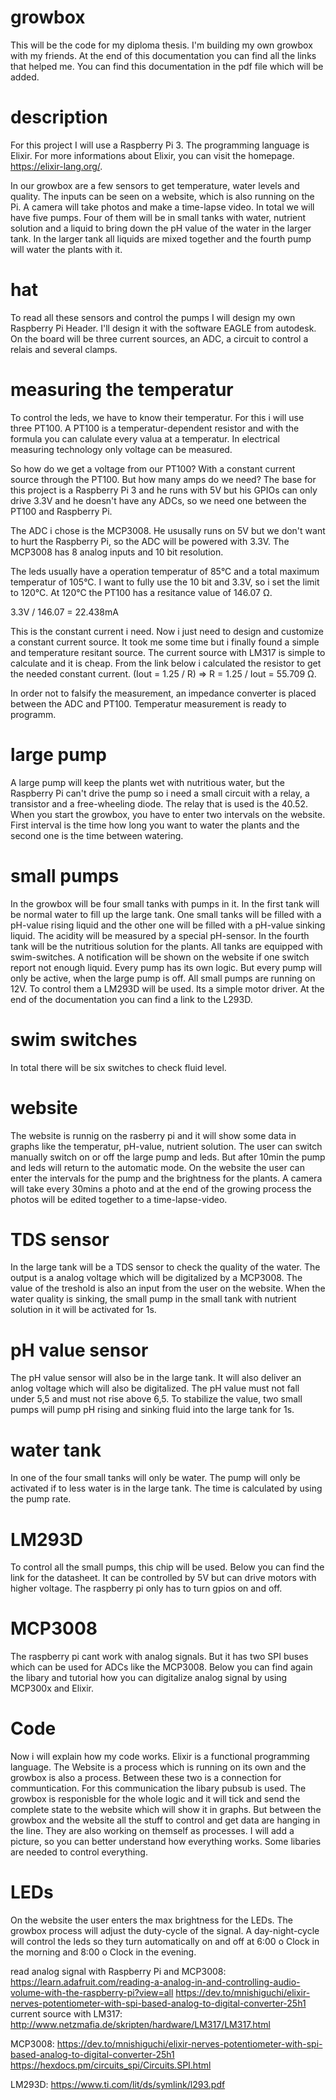 # growbox
This will be the code for my diploma thesis. I'm building my own growbox with my friends. At the end of this documentation you can find all the links that helped me. You can find this documentation in the pdf file which will be added.  

# description
For this project I will use a Raspberry Pi 3. The programming language is Elixir. For more informations about Elixir, you can visit the homepage. https://elixir-lang.org/.

In our growbox are a few sensors to get temperature, water levels and quality. The inputs can be seen on a website, which is also running on the Pi. A camera will take photos and make a time-lapse video. In total we will have five pumps. Four of them will be in small tanks with water, nutrient solution and a liquid to bring down the pH value of the water in the larger tank. In the larger tank all liquids are mixed together and the fourth pump will water the plants with it.

# hat
To read all these sensors and control the pumps I will design my own Raspberry Pi Header. I'll design it with the software EAGLE from autodesk. On the board will be three current sources, an ADC, a circuit to control a relais and several clamps.

# measuring the temperatur
To control the leds, we have to know their temperatur. For this i will use three PT100. A PT100 is a temperatur-dependent resistor and with the formula you can calulate every valua at a temperatur. In electrical measuring technology only voltage can be measured. 

So how do we get a voltage from our PT100?
With a constant current source through the PT100. But how many amps do we need? The base for this project is a Raspberry Pi 3 and he runs with 5V but his GPIOs can only drive 3.3V and he doesn't have any ADCs, so we need one between the PT100 and Raspberry Pi. 

The ADC i chose is the MCP3008. He ususally runs on 5V but we don't want to hurt the Raspberry Pi, so the ADC will be powered with 3.3V. The MCP3008 has 8 analog inputs and 10 bit resolution. 

The leds usually have a operation temperatur of 85°C and a total maximum temperatur of 105°C. I want to fully use the 10 bit and 3.3V, so i set the limit to 120°C.
At 120°C the PT100 has a resitance value of 146.07 Ω. 

3.3V / 146.07 = 22.438mA

This is the constant current i need. Now i just need to design and customize a constant current source. It took me some time but i finally found a simple and temperature resitant source. The current source with LM317 is simple to calculate and it is cheap. From the link below i calculated the resistor to get the needed constant current. 
(Iout = 1.25 / R) => R = 1.25 / Iout = 55.709 Ω. 

In order not to falsify the measurement, an impedance converter is placed between the ADC and PT100. 
Temperatur measurement is ready to programm. 

# large pump
A large pump will keep the plants wet with nutritious water, but the Raspberry Pi can't drive the pump so i need a small circuit with a relay, a transistor and a free-wheeling diode. The relay that is used is the 40.52. When you start the growbox, you have to enter two intervals on the website. First interval is the time how long you want to water the plants and the second one is the time between watering. 

# small pumps
In the growbox will be four small tanks with pumps in it. In the first tank will be normal water to fill up the large tank. One small tanks will be filled with a pH-value rising liquid and the other one will be filled with a pH-value sinking liquid. The acidity will be measured by a special pH-sensor. In the fourth tank will be the nutritious solution for the plants. All tanks are equipped with swim-switches. A notification will be shown on the website if one switch report not enough liquid. Every pump has its own logic. But every pump will only be active, when the large pump is off. 
All small pumps are running on 12V. To control them a LM293D will be used. Its a simple motor driver. At the end of the documentation you can find a link to the L293D.

# swim switches
In total there will be six switches to check fluid level. 

# website
The website is runnig on the rasberry pi and it will show some data in graphs like the temperatur, pH-value, nutrient solution. The user can switch manually switch on or off the large pump and leds. But after 10min the pump and leds will return to the automatic mode. On the website the user can enter the intervals for the pump and the brightness for the plants. A camera will take every 30mins a photo and at the end of the growing process the photos will be edited together to a time-lapse-video. 

# TDS sensor
In the large tank will be a TDS sensor to check the quality of the water. The output is a analog voltage which will be digitalized by a MCP3008. The value of the treshold is also an input from the user on the website. When the water quality is sinking, the small pump in the small tank with nutrient solution in it will be activated for 1s. 

# pH value sensor
The pH value sensor will also be in the large tank. It will also deliver an anlog voltage which will also be digitalized. The pH value must not fall under 5,5 and must not rise above 6,5. To stabilize the value, two small pumps will pump pH rising and sinking fluid into the large tank for 1s. 

# water tank
In one of the four small tanks will only be water. The pump will only be activated if to less water is in the large tank. The time is calculated by using the pump rate. 

# LM293D
To control all the small pumps, this chip will be used. Below you can find the link for the datasheet. It can be controlled by 5V but can drive motors with higher voltage. The raspberry pi only has to turn gpios on and off.

# MCP3008
The raspberry pi cant work with analog signals. But it has two SPI buses which can be used for ADCs like the MCP3008. Below you can find again the libary and tutorial how you can digitalize analog signal by using MCP300x and Elixir.

# Code
Now i will explain how my code works. Elixir is a functional programming language. The Website is a process which is running on its own and the growbox is also a process. Between these two is a connection for communtication. For this communication the libary pubsub is used. The growbox is responisble for the whole logic and it will tick and send the complete state to the website which will show it in graphs. But between the growbox and the website all the stuff to control and get data are hanging in the line. They are also working on themself as processes. I will add a picture, so you can better understand how everything works. Some libaries are needed to control everything.

# LEDs
On the website the user enters the max brightness for the LEDs. The growbox process will adjust the duty-cycle of the signal. A day-night-cycle will control the leds so they turn automatically on and off at 6:00 o Clock in the morning and 8:00 o Clock in the evening. 


read analog signal with Raspberry Pi and MCP3008: https://learn.adafruit.com/reading-a-analog-in-and-controlling-audio-volume-with-the-raspberry-pi?view=all
https://dev.to/mnishiguchi/elixir-nerves-potentiometer-with-spi-based-analog-to-digital-converter-25h1
current source with LM317: http://www.netzmafia.de/skripten/hardware/LM317/LM317.html

MCP3008: https://dev.to/mnishiguchi/elixir-nerves-potentiometer-with-spi-based-analog-to-digital-converter-25h1
https://hexdocs.pm/circuits_spi/Circuits.SPI.html

LM293D:
https://www.ti.com/lit/ds/symlink/l293.pdf

